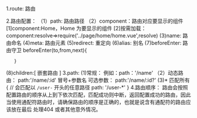 1.route: 路由

2.路由配置：
   （1）path: 路由路径
   （2）component：路由对应要显示的组件
        [1]component:Home，Home 为要显示的组件
        [2]按需加载：
           component:resolve=>require('../page/home/home.vue',resolve)
   (3)name: 路由命名
   (4)meta: 路由元素
   (5)redirect: 重定向
   (6)alias: 别名
   (7)beforeEnter: 路由守卫
       beforeEnter(to,from,next){

       }
   (8)children:[
      嵌套路由
   ]
3.path:
   (1)常规：
       例如：path：'/name'
   （2）动态路由：
       path:'/name/:id'   冒号+参数名
       可选参数：
       path:'/name/:id?'
   (3)* 匹配所有
      {
        // 会匹配以 `/user-` 开头的任意路径
        path: '/user-*'
      }
4.路由顺序：
   路由会按照配置路由的顺序从上到下依次匹配，匹配成功则中断，返回配置成功的路由，因此
   当使用通配符路由时，请确保路由的顺序是正确的，也就是说含有通配符的路由应该放在最后
   处理404 或者其他意外情况。